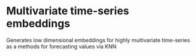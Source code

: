 # Multivariate time-series embeddings
Generates low dimensional embeddings for highly multivariate time-series as a methods for forecasting values via KNN
